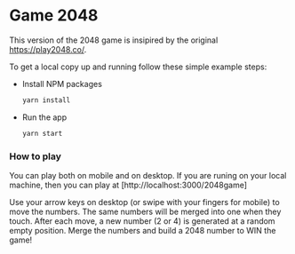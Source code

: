 # Game 2048

This version of the 2048 game is insipired by the original https://play2048.co/.


To get a local copy up and running follow these simple example steps:
  
* Install NPM packages
  ```sh
  yarn install
  ```

* Run the app
  ```sh
  yarn start
  ```

### How to play

You can play both on mobile and on desktop. If you are runing on your local machine, then you can play at [http://localhost:3000/2048game]

Use your arrow keys on desktop (or swipe with your fingers for mobile) to move the numbers. The same numbers will be merged into one when they touch. After each move, a new number (2 or 4) is generated at a random empty position. Merge the numbers and build a 2048 number to WIN the game!

